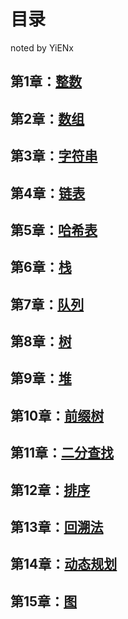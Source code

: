 # 目录

noted by YiENx

## 第1章：[整数](./Chapter01整数.md)
## 第2章：[数组](./Chapter02数组.md)
## 第3章：[字符串](./Chapter03字符串.md)
## 第4章：[链表](./Chapter04链表.md)
## 第5章：[哈希表](./Chapter05哈希表.md)
## 第6章：[栈](./Chapter06栈.md)
## 第7章：[队列](./Chapter07队列.md)
## 第8章：[树](./Chapter08树.md)
## 第9章：[堆](./Chapter09堆.md)
## 第10章：[前缀树](./Chapter10前缀树.md)
## 第11章：[二分查找](./Chapter11二分查找.md)
## 第12章：[排序](./Chapter12排序.md)
## 第13章：[回溯法](./Chapter13回溯法.md)
## 第14章：[动态规划](./Chapter14动态规划.md)
## 第15章：[图](./Chapter15图.md)
